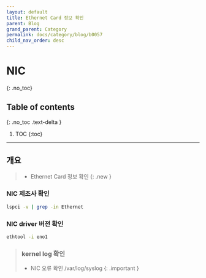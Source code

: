 ```yaml
---
layout: default
title: Ethernet Card 정보 확인
parent: Blog
grand_parent: Category
permalink: docs/category/blog/b0057
child_nav_order: desc
---
```

# NIC
{: .no_toc}

## Table of contents
{: .no_toc .text-delta }

1. TOC
{:toc}

---
## 개요

> - Ethernet Card 정보 확인
{: .new }

### NIC 제조사 확인

```bash
lspci -v | grep -in Ethernet
```

### NIC driver 버전 확인

```bash
ethtool -i eno1
```

> ### kernel log 확인
> - NIC 오류 확인
> /var/log/syslog
{: .important }

